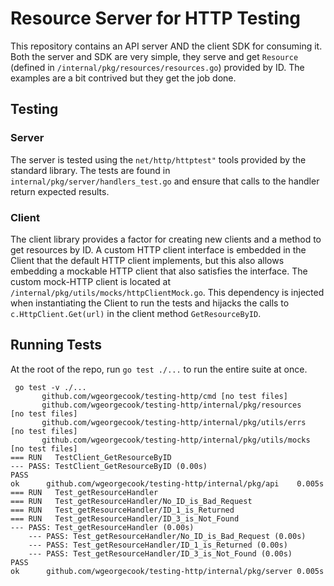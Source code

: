 # Resource Server for HTTP Testing
This repository contains an API server AND the client SDK
for consuming it. Both the server and SDK are very simple,
they serve and get `Resource` (defined in `/internal/pkg/resources/resources.go`)
provided by ID. The examples are a bit contrived but they get the job done.

## Testing
### Server
The server is tested using the `net/http/httptest"` tools provided by the 
standard library. The tests are found in `internal/pkg/server/handlers_test.go`
and ensure that calls to the handler return expected results. 

### Client
The client library provides a factor for creating new clients and a method to
get resources by ID. A custom HTTP client interface is embedded in the Client 
that the default HTTP client implements, but this also allows embedding a mockable
HTTP client that also satisfies the interface. The custom mock-HTTP client is 
located at `/internal/pkg/utils/mocks/httpClientMock.go`. This dependency is injected
when instantiating the Client to run the tests and hijacks the calls to `c.HttpClient.Get(url)`
in the client method `GetResourceByID`. 

## Running Tests
At the root of the repo, run `go test ./...` to run the entire suite at once. 
```shell 
 go test -v ./...
       github.com/wgeorgecook/testing-http/cmd [no test files]
       github.com/wgeorgecook/testing-http/internal/pkg/resources      [no test files]
       github.com/wgeorgecook/testing-http/internal/pkg/utils/errs     [no test files]
       github.com/wgeorgecook/testing-http/internal/pkg/utils/mocks    [no test files]
=== RUN   TestClient_GetResourceByID
--- PASS: TestClient_GetResourceByID (0.00s)
PASS
ok      github.com/wgeorgecook/testing-http/internal/pkg/api    0.005s
=== RUN   Test_getResourceHandler
=== RUN   Test_getResourceHandler/No_ID_is_Bad_Request
=== RUN   Test_getResourceHandler/ID_1_is_Returned
=== RUN   Test_getResourceHandler/ID_3_is_Not_Found
--- PASS: Test_getResourceHandler (0.00s)
    --- PASS: Test_getResourceHandler/No_ID_is_Bad_Request (0.00s)
    --- PASS: Test_getResourceHandler/ID_1_is_Returned (0.00s)
    --- PASS: Test_getResourceHandler/ID_3_is_Not_Found (0.00s)
PASS
ok      github.com/wgeorgecook/testing-http/internal/pkg/server 0.005s

```